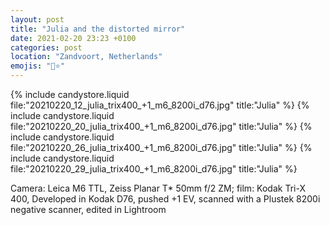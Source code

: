 ```yaml
---
layout: post
title: "Julia and the distorted mirror"
date: 2021-02-20 23:23 +0100
categories: post
location: "Zandvoort, Netherlands"
emojis: "🔞⭐"
---
```


{% include candystore.liquid file:"20210220_12_julia_trix400_+1_m6_8200i_d76.jpg" title:"Julia" %}
{% include candystore.liquid file:"20210220_20_julia_trix400_+1_m6_8200i_d76.jpg" title:"Julia" %}
{% include candystore.liquid file:"20210220_26_julia_trix400_+1_m6_8200i_d76.jpg" title:"Julia" %}
{% include candystore.liquid file:"20210220_29_julia_trix400_+1_m6_8200i_d76.jpg" title:"Julia" %}

Camera: Leica M6 TTL, Zeiss Planar T* 50mm f/2 ZM; film: Kodak Tri-X 400, Developed in Kodak D76, pushed +1 EV, scanned with a Plustek 8200i negative scanner, edited in Lightroom 